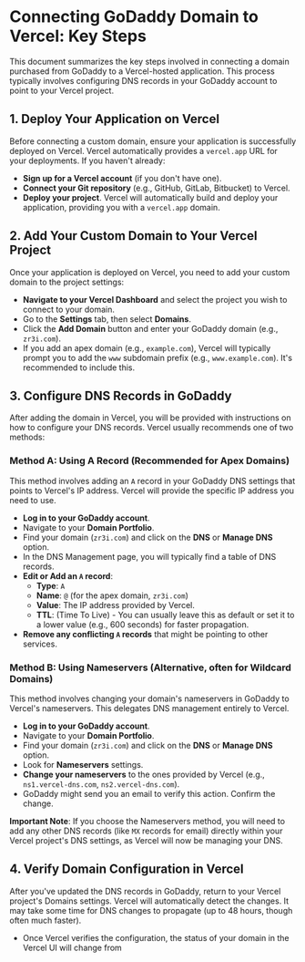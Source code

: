 # Connecting GoDaddy Domain to Vercel: Key Steps

This document summarizes the key steps involved in connecting a domain purchased from GoDaddy to a Vercel-hosted application. This process typically involves configuring DNS records in your GoDaddy account to point to your Vercel project.

## 1. Deploy Your Application on Vercel

Before connecting a custom domain, ensure your application is successfully deployed on Vercel. Vercel automatically provides a `vercel.app` URL for your deployments. If you haven't already:

*   **Sign up for a Vercel account** (if you don't have one).
*   **Connect your Git repository** (e.g., GitHub, GitLab, Bitbucket) to Vercel.
*   **Deploy your project**. Vercel will automatically build and deploy your application, providing you with a `vercel.app` domain.

## 2. Add Your Custom Domain to Your Vercel Project

Once your application is deployed on Vercel, you need to add your custom domain to the project settings:

*   **Navigate to your Vercel Dashboard** and select the project you wish to connect to your domain.
*   Go to the **Settings** tab, then select **Domains**.
*   Click the **Add Domain** button and enter your GoDaddy domain (e.g., `zr3i.com`).
*   If you add an apex domain (e.g., `example.com`), Vercel will typically prompt you to add the `www` subdomain prefix (e.g., `www.example.com`). It's recommended to include this.

## 3. Configure DNS Records in GoDaddy

After adding the domain in Vercel, you will be provided with instructions on how to configure your DNS records. Vercel usually recommends one of two methods:

### Method A: Using A Record (Recommended for Apex Domains)

This method involves adding an `A` record in your GoDaddy DNS settings that points to Vercel's IP address. Vercel will provide the specific IP address you need to use.

*   **Log in to your GoDaddy account**.
*   Navigate to your **Domain Portfolio**.
*   Find your domain (`zr3i.com`) and click on the **DNS** or **Manage DNS** option.
*   In the DNS Management page, you will typically find a table of DNS records.
*   **Edit or Add an `A` record**:
    *   **Type**: `A`
    *   **Name**: `@` (for the apex domain, `zr3i.com`)
    *   **Value**: The IP address provided by Vercel.
    *   **TTL**: (Time To Live) - You can usually leave this as default or set it to a lower value (e.g., 600 seconds) for faster propagation.
*   **Remove any conflicting `A` records** that might be pointing to other services.

### Method B: Using Nameservers (Alternative, often for Wildcard Domains)

This method involves changing your domain's nameservers in GoDaddy to Vercel's nameservers. This delegates DNS management entirely to Vercel.

*   **Log in to your GoDaddy account**.
*   Navigate to your **Domain Portfolio**.
*   Find your domain (`zr3i.com`) and click on the **DNS** or **Manage DNS** option.
*   Look for **Nameservers** settings.
*   **Change your nameservers** to the ones provided by Vercel (e.g., `ns1.vercel-dns.com`, `ns2.vercel-dns.com`).
*   GoDaddy might send you an email to verify this action. Confirm the change.

**Important Note**: If you choose the Nameservers method, you will need to add any other DNS records (like `MX` records for email) directly within your Vercel project's DNS settings, as Vercel will now be managing your DNS.

## 4. Verify Domain Configuration in Vercel

After you've updated the DNS records in GoDaddy, return to your Vercel project's Domains settings. Vercel will automatically detect the changes. It may take some time for DNS changes to propagate (up to 48 hours, though often much faster).

*   Once Vercel verifies the configuration, the status of your domain in the Vercel UI will change from 

